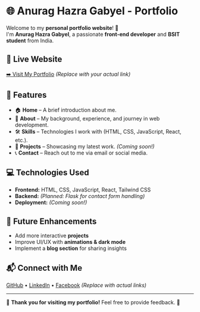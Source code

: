 # 🌐 Anurag Hazra Gabyel - Portfolio  

Welcome to my **personal portfolio website**! 🚀  
I'm **Anurag Hazra Gabyel**, a passionate **front-end developer** and **BSIT student** from India.  

## 🔗 Live Website  
[➡️ Visit My Portfolio](#) *(Replace with your actual link)*  

## 📌 Features  
- 🏠 **Home** – A brief introduction about me.  
- 👤 **About** – My background, experience, and journey in web development.  
- 🛠️ **Skills** – Technologies I work with (HTML, CSS, JavaScript, React, etc.).  
- 🚀 **Projects** – Showcasing my latest work. *(Coming soon!)*  
- 📞 **Contact** – Reach out to me via email or social media.  

## 💻 Technologies Used  
- **Frontend:** HTML, CSS, JavaScript, React, Tailwind CSS  
- **Backend:** *(Planned: Flask for contact form handling)*  
- **Deployment:** *(Coming soon!)*  

## 🚀 Future Enhancements  
- Add more interactive **projects**  
- Improve UI/UX with **animations & dark mode**  
- Implement a **blog section** for sharing insights  

## 📬 Connect with Me  
[GitHub](#) • [LinkedIn](#) • [Facebook](#) *(Replace with actual links)*  

---

🌟 **Thank you for visiting my portfolio!** Feel free to provide feedback. 🚀  

